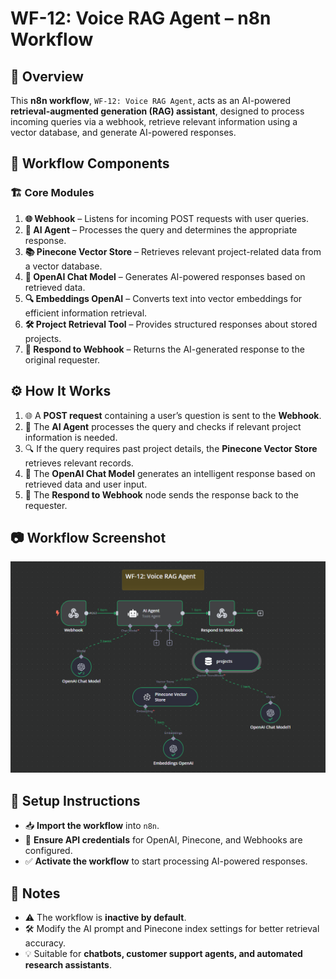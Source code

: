 # WF-12: Voice RAG Agent – n8n Workflow

## 📌 Overview
This **n8n workflow**, `WF-12: Voice RAG Agent`, acts as an AI-powered **retrieval-augmented generation (RAG) assistant**, designed to process incoming queries via a webhook, retrieve relevant information using a vector database, and generate AI-powered responses.

## 🔧 Workflow Components
### 🏗️ Core Modules
1. **🌐 Webhook** – Listens for incoming POST requests with user queries.
2. **🤖 AI Agent** – Processes the query and determines the appropriate response.
3. **📚 Pinecone Vector Store** – Retrieves relevant project-related data from a vector database.
4. **📝 OpenAI Chat Model** – Generates AI-powered responses based on retrieved data.
5. **🔍 Embeddings OpenAI** – Converts text into vector embeddings for efficient information retrieval.
6. **🛠️ Project Retrieval Tool** – Provides structured responses about stored projects.
7. **🔄 Respond to Webhook** – Returns the AI-generated response to the original requester.

## ⚙️ How It Works
1. 🌐 A **POST request** containing a user’s question is sent to the **Webhook**.
2. 🤖 The **AI Agent** processes the query and checks if relevant project information is needed.
3. 🔍 If the query requires past project details, the **Pinecone Vector Store** retrieves relevant records.
4. 📝 The **OpenAI Chat Model** generates an intelligent response based on retrieved data and user input.
5. 🔄 The **Respond to Webhook** node sends the response back to the requester.

## 📷 Workflow Screenshot
![WF-12 Screenshot](WF12.png)

## 🚀 Setup Instructions
- 📥 **Import the workflow** into `n8n`.
- 🔑 **Ensure API credentials** for OpenAI, Pinecone, and Webhooks are configured.
- ✅ **Activate the workflow** to start processing AI-powered responses.

## 📝 Notes
- ⚠️ The workflow is **inactive by default**.
- 🛠️ Modify the AI prompt and Pinecone index settings for better retrieval accuracy.
- 💡 Suitable for **chatbots, customer support agents, and automated research assistants**.
